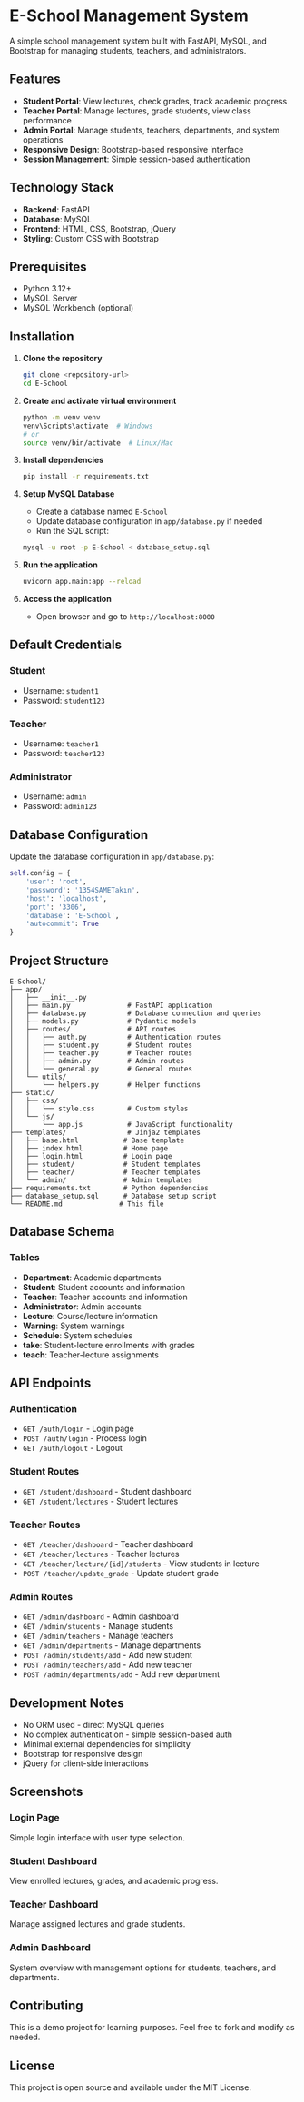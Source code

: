 # E-School Management System

A simple school management system built with FastAPI, MySQL, and Bootstrap for managing students, teachers, and administrators.

## Features

- **Student Portal**: View lectures, check grades, track academic progress
- **Teacher Portal**: Manage lectures, grade students, view class performance
- **Admin Portal**: Manage students, teachers, departments, and system operations
- **Responsive Design**: Bootstrap-based responsive interface
- **Session Management**: Simple session-based authentication

## Technology Stack

- **Backend**: FastAPI
- **Database**: MySQL
- **Frontend**: HTML, CSS, Bootstrap, jQuery
- **Styling**: Custom CSS with Bootstrap

## Prerequisites

- Python 3.12+
- MySQL Server
- MySQL Workbench (optional)

## Installation

1. **Clone the repository**
   ```bash
   git clone <repository-url>
   cd E-School
   ```

2. **Create and activate virtual environment**
   ```bash
   python -m venv venv
   venv\Scripts\activate  # Windows
   # or
   source venv/bin/activate  # Linux/Mac
   ```

3. **Install dependencies**
   ```bash
   pip install -r requirements.txt
   ```

4. **Setup MySQL Database**
   - Create a database named `E-School`
   - Update database configuration in `app/database.py` if needed
   - Run the SQL script:
   ```bash
   mysql -u root -p E-School < database_setup.sql
   ```

5. **Run the application**
   ```bash
   uvicorn app.main:app --reload
   ```

6. **Access the application**
   - Open browser and go to `http://localhost:8000`

## Default Credentials

### Student
- Username: `student1`
- Password: `student123`

### Teacher
- Username: `teacher1`
- Password: `teacher123`

### Administrator
- Username: `admin`
- Password: `admin123`

## Database Configuration

Update the database configuration in `app/database.py`:

```python
self.config = {
    'user': 'root',
    'password': '1354SAMETakın',
    'host': 'localhost',
    'port': '3306',
    'database': 'E-School',
    'autocommit': True
}
```

## Project Structure

```
E-School/
├── app/
│   ├── __init__.py
│   ├── main.py              # FastAPI application
│   ├── database.py          # Database connection and queries
│   ├── models.py            # Pydantic models
│   ├── routes/              # API routes
│   │   ├── auth.py          # Authentication routes
│   │   ├── student.py       # Student routes
│   │   ├── teacher.py       # Teacher routes
│   │   ├── admin.py         # Admin routes
│   │   └── general.py       # General routes
│   └── utils/
│       └── helpers.py       # Helper functions
├── static/
│   ├── css/
│   │   └── style.css        # Custom styles
│   └── js/
│       └── app.js           # JavaScript functionality
├── templates/               # Jinja2 templates
│   ├── base.html           # Base template
│   ├── index.html          # Home page
│   ├── login.html          # Login page
│   ├── student/            # Student templates
│   ├── teacher/            # Teacher templates
│   └── admin/              # Admin templates
├── requirements.txt        # Python dependencies
├── database_setup.sql      # Database setup script
└── README.md              # This file
```

## Database Schema

### Tables
- **Department**: Academic departments
- **Student**: Student accounts and information
- **Teacher**: Teacher accounts and information
- **Administrator**: Admin accounts
- **Lecture**: Course/lecture information
- **Warning**: System warnings
- **Schedule**: System schedules
- **take**: Student-lecture enrollments with grades
- **teach**: Teacher-lecture assignments

## API Endpoints

### Authentication
- `GET /auth/login` - Login page
- `POST /auth/login` - Process login
- `GET /auth/logout` - Logout

### Student Routes
- `GET /student/dashboard` - Student dashboard
- `GET /student/lectures` - Student lectures

### Teacher Routes
- `GET /teacher/dashboard` - Teacher dashboard
- `GET /teacher/lectures` - Teacher lectures
- `GET /teacher/lecture/{id}/students` - View students in lecture
- `POST /teacher/update_grade` - Update student grade

### Admin Routes
- `GET /admin/dashboard` - Admin dashboard
- `GET /admin/students` - Manage students
- `GET /admin/teachers` - Manage teachers
- `GET /admin/departments` - Manage departments
- `POST /admin/students/add` - Add new student
- `POST /admin/teachers/add` - Add new teacher
- `POST /admin/departments/add` - Add new department

## Development Notes

- No ORM used - direct MySQL queries
- No complex authentication - simple session-based auth
- Minimal external dependencies for simplicity
- Bootstrap for responsive design
- jQuery for client-side interactions

## Screenshots

### Login Page
Simple login interface with user type selection.

### Student Dashboard
View enrolled lectures, grades, and academic progress.

### Teacher Dashboard
Manage assigned lectures and grade students.

### Admin Dashboard
System overview with management options for students, teachers, and departments.

## Contributing

This is a demo project for learning purposes. Feel free to fork and modify as needed.

## License

This project is open source and available under the MIT License.